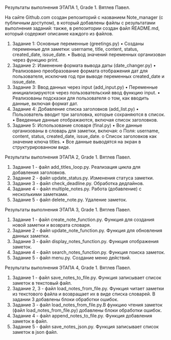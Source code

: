 Результаты выполнения ЭТАПА 1, Grade 1. Вятлев Павел.

На сайте Github.com создан репозиторий с названием Note_manager (с публичным доступом), в который добавлены файлы с результатами выполнения заданий:
также, в репозитории создан файл README.md, который содержит описание каждого из файлов.


1. Задание 1: Основные переменные (greetings.py)
•	Созданы переменные для заметки: username, title, content, status, created_date, issue_date.
•	Вывод значений переменных организован через функцию print.
2. Задание 2: Изменение формата вывода даты (date_changer.py)
•	Реализовано преобразование формата отображения дат для пользователя, исключив год при выводе переменных created_date и issue_date.
3. Задание 3: Ввод данных через input (add_input.py)
•	Переменные инициализируются через пользовательский ввод функцию input.
•	Реализованы подсказки для пользователя о том, как вводить данные, включая формат дат.
4. Задание 4: Добавление списка заголовков (add_list.py)
•	Пользователь вводит три заголовка, которые сохраняются в список.
•	Введенные данные отображаются, включая список заголовков.
5. Задание 5: Использование словаря (final.py)
•	Все данные организованы в словарь для заметки, включая:
o	Поля: username, content, status, created_date, issue_date.
o	Список заголовков как значение ключа titles.
•	Все данные выводятся на экран в структурированном виде.


Результаты выполнения ЭТАПА 2, Grade 1. Вятлев Павел.
1. Задание 1 - файл add_titles_loop.py.  Реализация цикла для добавления заголовков.
2. Задание 2 - файл update_status.py. Изменения статуса заметки.
3. Задание 3 - файл check_deadline.py. Обработка дедлайнов.
4. Задание 4 - файл multiple_notes.py. Работа (добавление) с несколькими заметками.
5. Задание 5 - файл delete_note.py. Удаление заметок.


Результаты выполнения ЭТАПА 3, Grade 1. Вятлев Павел.
1. Задание 1 - файл create_note_function.py.  Функция для создания новой заметки и возврата словаря.
2. Задание 2 - файл update_note_function.py. Функция для обновления данных заметки.
3. Задание 3 - файл display_notes_function.py. Функция отображения заметок.
4. Задание 4 - файл search_notes_function.py. Функция поиска заметок.
5. Задание 5 - файл menu.py. Создание меню действий.


Результаты выполнения ЭТАПА 4, Grade 1. Вятлев Павел.

1. Задание 1 - файл save_notes_to_file.py. Функция записывает список заметок в текстовый файл.
2. Задание 2, 3 - файл load_notes_from_file.py. Функция читает заметки из текстового файла и возвращает их в виде списка словарей. В задании 3 добавлены блоки обработки ошибок.
3. Задание 3 - файл load_notes_from_file.py.В функцию чтения заметок (файл load_notes_from_file.py) добавлены блоки обработки ошибок.
4. Задание 4 - файл append_notes_to_file.py. Функция добавления заметок в файл.
5. Задание 5 - файл save_notes_json.py. Функция записывает список заметок в json файл.

